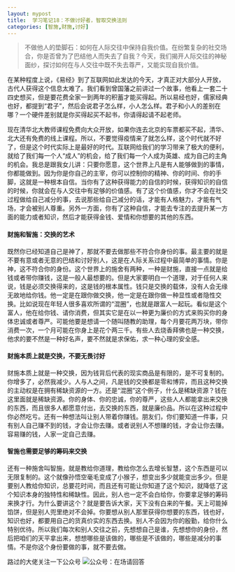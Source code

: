 ```yaml
---
layout: mypost
title:  学习笔记18：不做讨好者，智取交换法则
categories: [智施,财施,讨好]
---
```


> 不做他人的垫脚石：如何在人际交往中保持自我价值。在纷繁复杂的社交场合，你是否曾为了巴结他人而失去了自我？今天，我们揭开人际交往的神秘面纱，探讨如何在与人交往中既不失去尊严，又能实现自我价值。

在某种程度上说，《易经》到了互联网如此发达的今天，才真正对大部分人开放，古代人获得这个信息太难了。我们看到曾国藩之前讲过一个故事，他看上一套二十四史想买，但是要花费全家一到两年的积蓄才能买得起。所以易经也好，儒家经典也好，都提到“君子”，然后会说君子怎么样，小人怎么样。君子和小人的差别在哪？一个硬件差别就是你买得起买不起书，你请得起请不起老师。

现在清华北大教师课程免费向大众开放，如果你连去北京的车票都买不起，清华、北大还有免费的线上课程。所以，不要觉得疫情来了就怎么样，这个时代就不好了，但是这个时代实际上是最好的时代。互联网给我们的学习带来了极大的便利，就给了我们每一个人“成人”的机会，给了我们每一个人成为英雄、成为自己的主角的机会。我总是跟我女儿讲：只要你愿意，这个世界上凡是有人能够做到的事情，你都能做到。因为你是你自己的主宰，你可以控制你的精神、你的时间、你的手脚，这就是一种根本自信。当你有了这种获得能力的自信的时候，获得知识的自信的时候，你就会在与人交往中有足够的价值感。有了这个价值感，你才不会在社交过程做给自己减分的事，去说那些给自己减分的话，才能有人格魅力，才能有气场，才会被别人尊重。另外一方面，你有了这种自信，才能去专注的去提升某一方面的能力或者知识，然后才能获得金钱、爱情和你想要的其他的东西。
#### 财施和智施：交换的艺术
既然你已经知道自己是神了，那就不要去做那些不符合你身份的事。最主要的就是不要有意或者无意的巴结和讨好别人，这是在人际关系过程中最简单的事情。你是神，这不符合你的身份。这个世界上的施舍有两种，一种是财施，直接一点就是给钱或者带你赚钱，这是一般人最想要的。但是大家要明白一个道理，对于任何人来说，钱是必须交换得来的，这是钱的根本属性。钱只是交换的载体，没有人会无缘无故地给你钱。他一定是在跟你做交换，他一定是在跟你做一种显性或者隐性交换。比如说现在年轻人很多喜欢所谓的“混圈”，也就是跟富人一起玩。看似是这个富人，他在给你钱、请你消费，但其实它是在以一种更为廉价的方式来购买你的身体忠诚或者尊严。可能他要是想请一个随叫随教的助理，每个月要花两万块，带你消费一次，一个月可能在你身上是花个两三千。有些人去烧香拜佛也是一种交换，他求的要不然是一种好名声，要不然就是求保佑，求一种心理的安全感。
#### 财施本质上就是交换，不要无畏讨好
财施本质上就是一种交换，因为钱背后代表的现实商品是有限的，是不可复制的。你增多了，必然我减少。人与人之间，凡是钱的交换都是零和博弈，而且这种交换的主动权是在拥有稀缺资源的一方。还是“混圈”这个例子，什么是稀缺资源？钱在这里面就是稀缺资源。你的身体、你的忠诚，你的尊严，这些人人都能拿出来交换的东西，而且很多人都愿意付出，去交换的东西，就是廉价品。所以在这种过程中你必然吃亏。还有一种想法叫让别人带着你赚钱。朋友们，你们要知道一件事，只有别人自己赚不到的钱，才会让你去赚。或者说别人不想赚的钱，才会让你去赚。容易赚的钱，人家一定自己去赚。
#### 智施也需要足够的筹码来交换
还有一种施舍叫智施，就是教给你道理，教给你怎么去增长智慧，这个东西是可以无限复制的。这个就像孙悟空毫毛变成了小猴子，想变出多少就能变出多少。但是要别人教给你知识，总要花时间，而且还有可能让你知道了这个知识，就降低了这个知识本身的独特性和稀缺性。因此，别人也一定不会白给你，你要拿足够的筹码来换才行。为什么要讲这个？就是要告诉大家，天下没有白来的午餐。天上可能掉馅饼，但是别人兜里绝对不会掉。你要想从别人那里获得你想要的东西，钱也好，知识也好，都要用自己的货真价实的东西去换。别人不会因为你的殷勤，给你什么特别优待。所以我们每次和别人交往之前，先想想自己是谁，先想想你的身份，然后把咱们的天平拿出来，想想哪些是该做的，哪些是不该做的，哪些是减分的事情。不是你这个身份要做的事，就不要去做。

路过的大佬关注一下公众号
![公众号：在场请回答](https://www.zahui.top/posts/2025/03/21/001.jpg)
